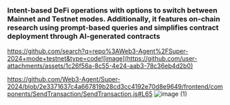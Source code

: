 ### Intent-based DeFi operations with options to switch between Mainnet and Testnet modes. Additionally, it features on-chain research using prompt-based queries and simplifies contract deployment through AI-generated contracts

https://github.com/search?q=repo%3AWeb3-Agent%2FSuper-2024+mode+testnet&type=code![image](https://github.com/user-attachments/assets/1c26f56a-8c55-4e24-aab3-78c36eb4d2b0)

https://github.com/Web3-Agent/Super-2024/blob/2e3371637c4a667819b28cd3cc4192e70d8e9649/frontend/components/SendTransaction/SendTransaction.js#L65
![image (1)](https://github.com/user-attachments/assets/153c27b9-5bda-491b-9277-a6a9550224f3)

